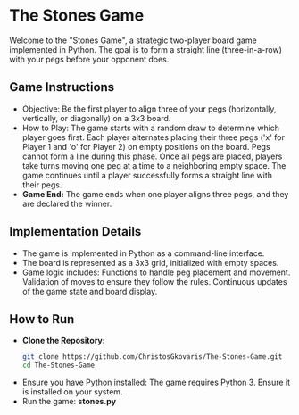 # The Stones Game

Welcome to the "Stones Game", a strategic two-player board game implemented in Python. The goal is to form a straight line (three-in-a-row) with your pegs before your opponent does.


## Game Instructions
- Objective: Be the first player to align three of your pegs (horizontally, vertically, or diagonally) on a 3x3 board.
- How to Play: The game starts with a random draw to determine which player goes first. Each player alternates placing their three pegs ('x' for Player 1 and 'o' for Player 2) on empty positions on the board. Pegs 
  cannot form a line during this phase. Once all pegs are placed, players take turns moving one peg at a time to a neighboring empty space. The game continues until a player successfully forms a straight line with 
  their pegs.
- **Game End:** The game ends when one player aligns three pegs, and they are declared the winner.


## Implementation Details
- The game is implemented in Python as a command-line interface.
- The board is represented as a 3x3 grid, initialized with empty spaces.
- Game logic includes: Functions to handle peg placement and movement. Validation of moves to ensure they follow the rules. Continuous updates of the game state and board display.


## How to Run
- **Clone the Repository:**
  ```bash
  git clone https://github.com/ChristosGkovaris/The-Stones-Game.git
  cd The-Stones-Game
- Ensure you have Python installed: The game requires Python 3. Ensure it is installed on your system.
- Run the game: **stones.py**
